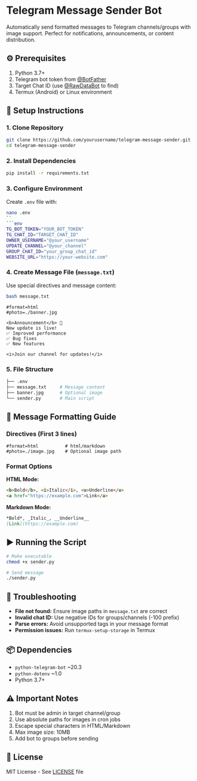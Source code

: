 
# Telegram Message Sender Bot

Automatically send formatted messages to Telegram channels/groups with image support. Perfect for notifications, announcements, or content distribution.

## ⚙️ Prerequisites
1. Python 3.7+
2. Telegram bot token from [@BotFather](https://t.me/BotFather)
3. Target Chat ID (use [@RawDataBot](https://t.me/RawDataBot) to find)
4. Termux (Android) or Linux environment

## 🚀 Setup Instructions

### 1. Clone Repository
```bash
git clone https://github.com/yourusername/telegram-message-sender.git
cd telegram-message-sender
```

### 2. Install Dependencies
```bash
pip install -r requirements.txt
```

### 3. Configure Environment
Create `.env` file with:

```bash
nano .env
``
```env
TG_BOT_TOKEN="YOUR_BOT_TOKEN"
TG_CHAT_ID="TARGET_CHAT_ID"
OWNER_USERNAME="@your_username"
UPDATE_CHANNEL="@your_channel"
GROUP_CHAT_ID="your_group_chat_id"
WEBSITE_URL="https://your-website.com"
```

### 4. Create Message File (`message.txt`)
Use special directives and message content:

```bash
bash message.txt
```
```text
#format=html
#photo=./banner.jpg

<b>Announcement</b> 📢
New update is live!
✅ Improved performance
✅ Bug fixes
✅ New features

<i>Join our channel for updates!</i>
```

### 5. File Structure
```bash
├── .env
├── message.txt     # Message content
├── banner.jpg      # Optional image
└── sender.py       # Main script
```

## 📝 Message Formatting Guide
### Directives (First 3 lines)
```text
#format=html          # html/markdown
#photo=./image.jpg    # Optional image path
```

### Format Options
**HTML Mode:**
```html
<b>Bold</b>, <i>Italic</i>, <u>Underline</u>
<a href="https://example.com">Link</a>
```

**Markdown Mode:**
```markdown
*Bold*, _Italic_, __Underline__
[Link](https://example.com)
```

## ▶️ Running the Script
```bash
# Make executable
chmod +x sender.py

# Send message
./sender.py
```

## 🔧 Troubleshooting
- **File not found:** Ensure image paths in `message.txt` are correct
- **Invalid chat ID:** Use negative IDs for groups/channels (-100 prefix)
- **Parse errors:** Avoid unsupported tags in your message format
- **Permission issues:** Run `termux-setup-storage` in Termux

## 📦 Dependencies
- `python-telegram-bot` ~20.3
- `python-dotenv` ~1.0
- Python 3.7+

## ⚠️ Important Notes
1. Bot must be admin in target channel/group
2. Use absolute paths for images in cron jobs
3. Escape special characters in HTML/Markdown
4. Max image size: 10MB
5. Add bot to groups before sending

## 📄 License
MIT License - See [LICENSE](LICENSE) file
```
